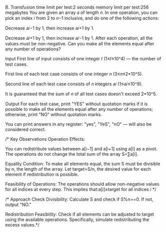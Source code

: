 B. Transfusion
time limit per test:2 seconds
memory limit per test:256 megabytes
You are given an array 𝑎 of length 𝑛. In one operation, you can pick an index 𝑖 from 2 to 𝑛−1 inclusive, and do one of the following actions:

Decrease 𝑎𝑖−1 by 1, then increase 𝑎𝑖+1 by 1.

Decrease 𝑎𝑖+1 by 1, then increase 𝑎𝑖−1 by 1.
After each operation, all the values must be non-negative. Can you make all the elements equal after any number of operations?

Input
First line of input consists of one integer 𝑡 (1≤𝑡≤10^4)  — the number of test cases.

First line of each test case consists of one integer 𝑛 (3≤𝑛≤2*10^5).

Second line of each test case consists of 𝑛 integers 𝑎𝑖 (1≤𝑎𝑖≤10^9).

It is guaranteed that the sum of 𝑛 of all test cases doesn't exceed 2*10^5.

Output
For each test case, print "YES" without quotation marks if it is possible to make all the elements equal after any number of operations; otherwise, print "NO" without quotation marks.

You can print answers in any register: "yes", "YeS", "nO"  — will also be considered correct.


/* Key Observations
Operation Effects:

You can redistribute values between a[i−1] and a[i+1] using a[i] as a pivot.
The operations do not change the total sum of the array S=∑a[i].

Equality Condition:
To make all elements equal, the sum S must be divisible by n, the length of the
array. Let target=S/n, the desired value for each element if redistribution is
possible.

Feasibility of Operations:
The operations should allow non-negative values for all indices at every step.
This implies that:a[i]≥target for all indices 𝑖
*/

/* Approach
Check Divisibility:
Calculate S and check if S%n==0.
If not, output "NO."

Redistribution Feasibility:
Check if all elements can be adjusted to target using the available operations.
Specifically, simulate redistributing the excess values.*/
